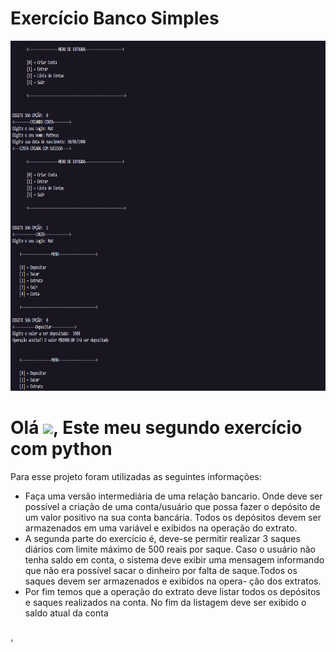 # Exercício Banco Simples
<img height="560em" src="Resumo.png">

<h1 align="left">Olá <img src="https://raw.githubusercontent.com/kaueMarques/kaueMarques/master/hi.gif" height="30px">, Este meu segundo exercício com python</h1>

Para esse projeto foram utilizadas as seguintes informações: <br>
- Faça uma versão intermediária de uma relação bancario. Onde deve ser possível a criação de uma conta/usuário que possa fazer o depósito de um valor positivo na sua conta bancária. Todos os depósitos devem ser armazenados em uma variável e exibidos na operação do extrato.<br>
- A segunda parte do exercício é, deve-se permitir realizar 3 saques diários com limite máximo de 500 reais por saque. Caso o usuário não tenha saldo em conta, 
o sistema deve exibir uma mensagem informando que não era possível sacar o dinheiro por falta de saque.Todos os saques devem ser armazenados e exibidos na opera-
ção dos extratos.<br>
- Por fim temos que a operação do extrato deve listar todos os depósitos e saques realizados na conta. No fim da listagem deve ser exibido o saldo atual da conta 
<br>
'